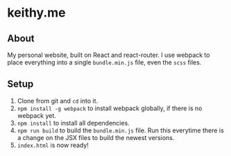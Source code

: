 # keithy.me
## About
My personal website, built on React and react-router. I use webpack to place everything into a single `bundle.min.js` file, even the `scss` files.

## Setup
1. Clone from git and `cd` into it.
2. `npm install -g webpack` to install webpack globally, if there is no webpack yet.
3. `npm install` to install all dependencies.
4. `npm run build` to build the `bundle.min.js` file. Run this everytime there is a change on the JSX files to build the newest versions.
5. `index.html` is now ready!
